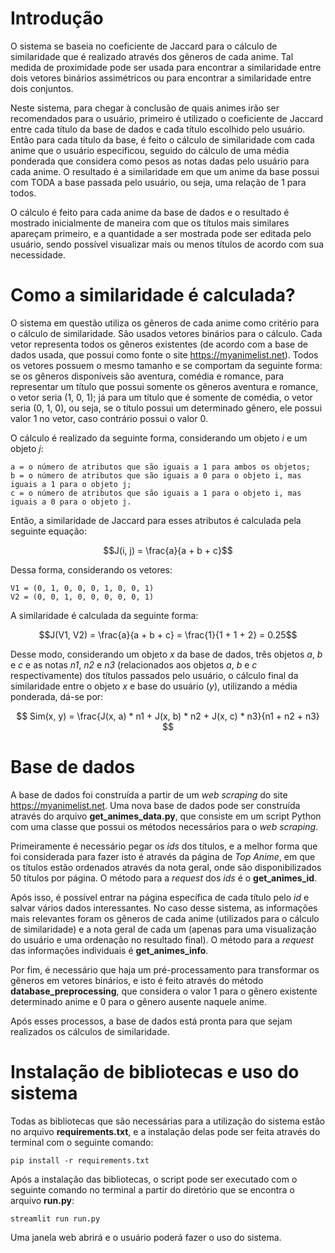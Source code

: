 # Introdução

O sistema se baseia no coeficiente de Jaccard para o cálculo de similaridade que é realizado através dos gêneros de cada anime. Tal medida de proximidade pode ser usada para encontrar a similaridade entre dois vetores binários assimétricos ou para encontrar a similaridade entre dois conjuntos.

Neste sistema, para chegar à conclusão de quais animes irão ser recomendados para o usuário, primeiro é utilizado o coeficiente de Jaccard entre cada título da base de dados e cada título escolhido pelo usuário. Então para cada título da base, é feito o cálculo de similaridade com cada anime que o usuário especificou, seguido do cálculo de uma média ponderada que considera como pesos as notas dadas pelo usuário para cada anime. O resultado é a similaridade em que um anime da base possui com TODA a base passada pelo usuário, ou seja, uma relação de 1 para todos.

O cálculo é feito para cada anime da base de dados e o resultado é mostrado inicialmente de maneira com que os títulos mais similares apareçam primeiro, e a quantidade a ser mostrada pode ser editada pelo usuário, sendo possível visualizar mais ou menos títulos de acordo com sua necessidade.

# Como a similaridade é calculada?

O sistema em questão utiliza os gêneros de cada anime como critério para o cálculo de similaridade. São usados vetores binários para o cálculo. Cada vetor representa todos os gêneros existentes (de acordo com a base de dados usada, que possui como fonte o site https://myanimelist.net). Todos os vetores possuem o mesmo tamanho e se comportam da seguinte forma: se os gêneros disponíveis são aventura, comédia e romance, para representar um título que possui somente os gêneros aventura e romance, o vetor seria (1, 0, 1); já para um título que é somente de comédia, o vetor seria (0, 1, 0), ou seja, se o título possui um determinado gênero, ele possui valor 1 no vetor, caso contrário possui o valor 0.

O cálculo é realizado da seguinte forma, considerando um objeto _i_ e um objeto _j_:

    a = o número de atributos que são iguais a 1 para ambos os objetos; 
    b = o número de atributos que são iguais a 0 para o objeto i, mas iguais a 1 para o objeto j;
    c = o número de atributos que são iguais a 1 para o objeto i, mas iguais a 0 para o objeto j.

Então, a similaridade de Jaccard para esses atributos é calculada pela seguinte equação:

$$J(i, j) = \frac{a}{a + b + c}$$

Dessa forma, considerando os vetores:

    V1 = (0, 1, 0, 0, 0, 1, 0, 0, 1)
    V2 = (0, 0, 1, 0, 0, 0, 0, 0, 1)

A similaridade é calculada da seguinte forma:

$$J(V1, V2) = \frac{a}{a + b + c} = \frac{1}{1 + 1 + 2} = 0.25$$

Desse modo, considerando um objeto _x_ da base de dados, três objetos _a_, _b_ e _c_ e as notas _n1_, _n2_ e _n3_ (relacionados aos objetos _a_, _b_ e _c_ respectivamente) dos títulos passados pelo usuário, o cálculo final da similaridade entre o objeto _x_ e base do usuário (_y_), utilizando a média ponderada, dá-se por:

$$ Sim(x, y) = \frac{J(x, a) * n1 + J(x, b) * n2 + J(x, c) * n3}{n1 + n2 + n3} $$

# Base de dados

A base de dados foi construída a partir de um _web scraping_ do site https://myanimelist.net. Uma nova base de dados pode ser construída através do arquivo **get_animes_data.py**, que consiste em um script Python com uma classe que possui os métodos necessários para o _web scraping_.

Primeiramente é necessário pegar os _ids_ dos títulos, e a melhor forma que foi considerada para fazer isto é através da página de _Top Anime_, em que os títulos estão ordenados através da nota geral, onde são disponibilizados 50 títulos por página. O método para a _request_ dos _ids_ é o **get_animes_id**.

Após isso, é possível entrar na página específica de cada título pelo _id_ e salvar vários dados interessantes. No caso desse sistema, as informações mais relevantes foram os gêneros de cada anime (utilizados para o cálculo de similaridade) e a nota geral de cada um (apenas para uma visualização do usuário e uma ordenação no resultado final). O método para a _request_ das informações individuais é **get_animes_info**.

Por fim, é necessário que haja um pré-processamento para transformar os gêneros em vetores binários, e isto é feito através do método **database_preprocessing**, que considera o valor 1 para o gênero existente determinado anime e 0 para o gênero ausente naquele anime.

Após esses processos, a base de dados está pronta para que sejam realizados os cálculos de similaridade.

# Instalação de bibliotecas e uso do sistema

Todas as bibliotecas que são necessárias para a utilização do sistema estão no arquivo **requirements.txt**, e a instalação delas pode ser feita através do terminal com o seguinte comando:

    pip install -r requirements.txt

Após a instalação das bibliotecas, o script pode ser executado com o seguinte comando no terminal a partir do diretório que se encontra o arquivo **run.py**:

    streamlit run run.py

Uma janela web abrirá e o usuário poderá fazer o uso do sistema.